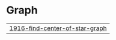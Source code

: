# Graph
|  |
| ------- |
| [1916-find-center-of-star-graph](https://github.com/Manoharyadav7080/Daily_problems_Question_on_leetcode/tree/master/1916-find-center-of-star-graph) |

